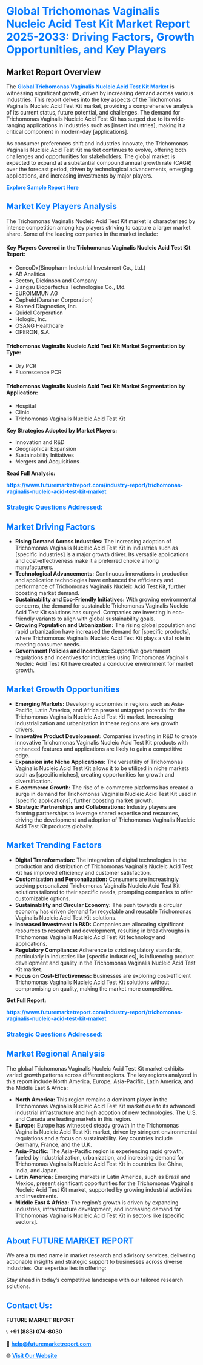 <h1 style="color: #007BFF;">Global Trichomonas Vaginalis Nucleic Acid Test Kit Market Report 2025-2033: Driving Factors, Growth Opportunities, and Key Players</h1>

<section id="overview">
<h2>Market Report Overview</h2>
<p>The <a href="https://www.futuremarketreport.com/industry-report/trichomonas-vaginalis-nucleic-acid-test-kit-market" style="color: #007BFF; text-decoration: none;"><strong>Global Trichomonas Vaginalis Nucleic Acid Test Kit Market</strong></a> is witnessing significant growth, driven by increasing demand across various industries. This report delves into the key aspects of the Trichomonas Vaginalis Nucleic Acid Test Kit market, providing a comprehensive analysis of its current status, future potential, and challenges. The demand for Trichomonas Vaginalis Nucleic Acid Test Kit has surged due to its wide-ranging applications in industries such as [insert industries], making it a critical component in modern-day [applications].</p>
<p>As consumer preferences shift and industries innovate, the Trichomonas Vaginalis Nucleic Acid Test Kit market continues to evolve, offering both challenges and opportunities for stakeholders. The global market is expected to expand at a substantial compound annual growth rate (CAGR) over the forecast period, driven by technological advancements, emerging applications, and increasing investments by major players.</p>
</section>

<section id="overview">
<p><a href="https://www.futuremarketreport.com/request-sample/reportId=123236" style="color: #007BFF; text-decoration: none;"><strong>Explore Sample Report Here</strong></a></p>
</section>

<section id="key-players">
<h2 style="color: #007BFF;">Market Key Players Analysis</h2>
<p>The Trichomonas Vaginalis Nucleic Acid Test Kit market is characterized by intense competition among key players striving to capture a larger market share. Some of the leading companies in the market include:</p>
<h4>Key Players Covered in the Trichomonas Vaginalis Nucleic Acid Test Kit Report:</h4>
<ul><li>GeneoDx(Sinopharm Industrial Investment Co., Ltd.)</li><li>AB Analitica</li><li>Becton, Dickinson and Company</li><li>Jiangsu Bioperfectus Technologies Co., Ltd.</li><li>EUROIMMUN AG</li><li>Cepheid(Danaher Corporation)</li><li>Biomed Diagnostics, Inc.</li><li>Quidel Corporation</li><li>Hologic, Inc.</li><li>OSANG Healthcare</li><li>OPERON, S.A.</li></ul>
<h4>Trichomonas Vaginalis Nucleic Acid Test Kit Market Segmentation by Type:</h4>
<ul><li>Dry PCR</li><li>Fluorescence PCR</li></ul>

<h4>Trichomonas Vaginalis Nucleic Acid Test Kit Market Segmentation by Application:</h4>
<ul><li>Hospital</li><li>Clinic</li><li>Trichomonas Vaginalis Nucleic Acid Test Kit</li></ul>
<p><strong>Key Strategies Adopted by Market Players:</strong></p>
<ul>
<li>Innovation and R&D</li>
<li>Geographical Expansion</li>
<li>Sustainability Initiatives</li>
<li>Mergers and Acquisitions</li>
</ul>
</section>

<section>
<p><strong>Read Full Analysis: </strong></p><a href="https://www.futuremarketreport.com/industry-report/trichomonas-vaginalis-nucleic-acid-test-kit-market" style="color: #007BFF; text-decoration: none;"><strong>https://www.futuremarketreport.com/industry-report/trichomonas-vaginalis-nucleic-acid-test-kit-market</strong></a>
<h3 style="color: #007BFF;">Strategic Questions Addressed:</h3>
</section>

<section id="driving-factors">
<h2 style="color: #007BFF;">Market Driving Factors</h2>
<ul>
<li><strong>Rising Demand Across Industries:</strong> The increasing adoption of Trichomonas Vaginalis Nucleic Acid Test Kit in industries such as [specific industries] is a major growth driver. Its versatile applications and cost-effectiveness make it a preferred choice among manufacturers.</li>
<li><strong>Technological Advancements:</strong> Continuous innovations in production and application technologies have enhanced the efficiency and performance of Trichomonas Vaginalis Nucleic Acid Test Kit, further boosting market demand.</li>
<li><strong>Sustainability and Eco-Friendly Initiatives:</strong> With growing environmental concerns, the demand for sustainable Trichomonas Vaginalis Nucleic Acid Test Kit solutions has surged. Companies are investing in eco-friendly variants to align with global sustainability goals.</li>
<li><strong>Growing Population and Urbanization:</strong> The rising global population and rapid urbanization have increased the demand for [specific products], where Trichomonas Vaginalis Nucleic Acid Test Kit plays a vital role in meeting consumer needs.</li>
<li><strong>Government Policies and Incentives:</strong> Supportive government regulations and incentives for industries using Trichomonas Vaginalis Nucleic Acid Test Kit have created a conducive environment for market growth.</li>
</ul>
</section>

<section id="growth-opportunities">
<h2 style="color: #007BFF;">Market Growth Opportunities</h2>
<ul>
<li><strong>Emerging Markets:</strong> Developing economies in regions such as Asia-Pacific, Latin America, and Africa present untapped potential for the Trichomonas Vaginalis Nucleic Acid Test Kit market. Increasing industrialization and urbanization in these regions are key growth drivers.</li>
<li><strong>Innovative Product Development:</strong> Companies investing in R&D to create innovative Trichomonas Vaginalis Nucleic Acid Test Kit products with enhanced features and applications are likely to gain a competitive edge.</li>
<li><strong>Expansion into Niche Applications:</strong> The versatility of Trichomonas Vaginalis Nucleic Acid Test Kit allows it to be utilized in niche markets such as [specific niches], creating opportunities for growth and diversification.</li>
<li><strong>E-commerce Growth:</strong> The rise of e-commerce platforms has created a surge in demand for Trichomonas Vaginalis Nucleic Acid Test Kit used in [specific applications], further boosting market growth.</li>
<li><strong>Strategic Partnerships and Collaborations:</strong> Industry players are forming partnerships to leverage shared expertise and resources, driving the development and adoption of Trichomonas Vaginalis Nucleic Acid Test Kit products globally.</li>
</ul>
</section>

<section id="trending-factors">
<h2 style="color: #007BFF;">Market Trending Factors</h2>
<ul>
<li><strong>Digital Transformation:</strong> The integration of digital technologies in the production and distribution of Trichomonas Vaginalis Nucleic Acid Test Kit has improved efficiency and customer satisfaction.</li>
<li><strong>Customization and Personalization:</strong> Consumers are increasingly seeking personalized Trichomonas Vaginalis Nucleic Acid Test Kit solutions tailored to their specific needs, prompting companies to offer customizable options.</li>
<li><strong>Sustainability and Circular Economy:</strong> The push towards a circular economy has driven demand for recyclable and reusable Trichomonas Vaginalis Nucleic Acid Test Kit solutions.</li>
<li><strong>Increased Investment in R&D:</strong> Companies are allocating significant resources to research and development, resulting in breakthroughs in Trichomonas Vaginalis Nucleic Acid Test Kit technology and applications.</li>
<li><strong>Regulatory Compliance:</strong> Adherence to strict regulatory standards, particularly in industries like [specific industries], is influencing product development and quality in the Trichomonas Vaginalis Nucleic Acid Test Kit market.</li>
<li><strong>Focus on Cost-Effectiveness:</strong> Businesses are exploring cost-efficient Trichomonas Vaginalis Nucleic Acid Test Kit solutions without compromising on quality, making the market more competitive.</li>
</ul>
</section>

<section>
<p><strong>Get Full Report: </strong></p><a href="https://www.futuremarketreport.com/industry-report/trichomonas-vaginalis-nucleic-acid-test-kit-market" style="color: #007BFF; text-decoration: none;"><strong>https://www.futuremarketreport.com/industry-report/trichomonas-vaginalis-nucleic-acid-test-kit-market</strong></a>
<h3 style="color: #007BFF;">Strategic Questions Addressed:</h3>
</section>


<section id="regional-analysis">
<h2 style="color: #007BFF;">Market Regional Analysis</h2>
<p>The global Trichomonas Vaginalis Nucleic Acid Test Kit market exhibits varied growth patterns across different regions. The key regions analyzed in this report include North America, Europe, Asia-Pacific, Latin America, and the Middle East & Africa:</p>
<ul>
<li><strong>North America:</strong> This region remains a dominant player in the Trichomonas Vaginalis Nucleic Acid Test Kit market due to its advanced industrial infrastructure and high adoption of new technologies. The U.S. and Canada are leading markets in this region.</li>
<li><strong>Europe:</strong> Europe has witnessed steady growth in the Trichomonas Vaginalis Nucleic Acid Test Kit market, driven by stringent environmental regulations and a focus on sustainability. Key countries include Germany, France, and the U.K.</li>
<li><strong>Asia-Pacific:</strong> The Asia-Pacific region is experiencing rapid growth, fueled by industrialization, urbanization, and increasing demand for Trichomonas Vaginalis Nucleic Acid Test Kit in countries like China, India, and Japan.</li>
<li><strong>Latin America:</strong> Emerging markets in Latin America, such as Brazil and Mexico, present significant opportunities for the Trichomonas Vaginalis Nucleic Acid Test Kit market, supported by growing industrial activities and investments.</li>
<li><strong>Middle East & Africa:</strong> The region’s growth is driven by expanding industries, infrastructure development, and increasing demand for Trichomonas Vaginalis Nucleic Acid Test Kit in sectors like [specific sectors].</li>
</ul>
</section>

<footer>
<h2 style="color: #007BFF;">About FUTURE MARKET REPORT</h2>
<p>We are a trusted name in market research and advisory services, delivering actionable insights and strategic support to businesses across diverse industries. Our expertise lies in offering:</p>

<p>Stay ahead in today’s competitive landscape with our tailored research solutions.</p>

<h2 style="color: #007BFF;">Contact Us:</h2>
<p><strong>FUTURE MARKET REPORT</strong></p>
<p>📞 <strong>+91 (883) 074-8030</strong></p>
<p>📧 <strong><a href="mailto:help@futuremarketreport.com" style="color: #007BFF;">help@futuremarketreport.com</a></strong></p>
<p>🌐 <strong><a href="https://www.futuremarketreport.com/" style="color: #007BFF;">Visit Our Website</a></strong></p>
</footer>